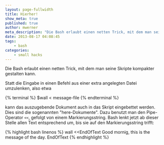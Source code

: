 ```yaml
---
layout: page-fullwidth
title: Hierher!
show_meta: true
published: true
author: mwerner
meta_description: "Die Bash erlaubt einen netten Trick, mit dem man seine Skripte kompakter gestalten kann."
date: 2013-08-17 04:08:45
tags:
    - bash
categories:
    - small hacks
---
```


Die Bash erlaubt einen netten Trick, mit dem man seine Skripte kompakter gestalten kann.
<!--more-->
  Statt die Eingabe in einen Befehl aus einer extra angelegten Datei umzulenken, also etwa

{% terminal %}
$wall < message-file
{% endterminal %}

kann das auszugebende Dokument auch in das Skript eingebettet werden. Dies sind die sogenannten "here-Dokumente".
Dazu benutzt man den Pipe-Operator `<<`, gefolgt von einem Markierungsstring. Bash lenkt jetzt ab dieser Stelle allen Text entsprechend um, bis sie auf den
Markierungsstring trifft:

{% highlight bash linenos %}
wall <<EndOfText
Good mornig, this is the message of the day.
EndOfText
{% endhighlight %}
